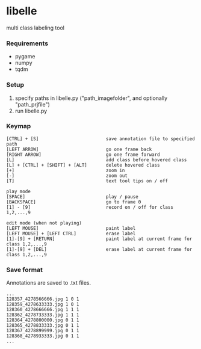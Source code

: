 # libelle
multi class labeling tool


### Requirements

- pygame
- numpy
- tqdm


### Setup

1) specify paths in libelle.py  ("path_imagefolder", and optionally "path_prjfile")
2) run libelle.py


### Keymap
```
[CTRL] + [S]                         save annotation file to specified path
[LEFT ARROW]                         go one frame back
[RIGHT ARROW]                        go one frame forward
[L]                                  add class before hovered class
[L] + [CTRL] + [SHIFT] + [ALT]       delete hovered class
[+]                                  zoom in
[-]                                  zoom out
[T]                                  text tool tips on / off

play mode
[SPACE]                              play / pause
[BACKSPACE]                          go to frame 0
[1] - [9]                            record on / off for class 1,2,...,9

edit mode (when not playing)
[LEFT MOUSE]                         paint label
[LEFT MOUSE] + [LEFT CTRL]           erase label
[1]-[9] + [RETURN]                   paint label at current frame for class 1,2,...,9
[1]-[9] + [DEL]                      erase label at current frame for class 1,2,...,9
```

### Save format
Annotations are saved to .txt files.
```
...
128357_4278566666.jpg 1 0 1
128359_4278633333.jpg 1 0 1
128360_4278666666.jpg 1 1 1
128362_4278733333.jpg 1 1 1
128364_4278800000.jpg 0 1 1
128365_4278833333.jpg 0 1 1
128367_4278899999.jpg 0 1 1
128368_4278933333.jpg 0 1 1
...
```
